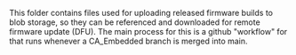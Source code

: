 This folder contains files used for uploading released firmware builds to blob storage, so they can be referenced and downloaded for remote firmware update (DFU). The main process for this is a github "workflow" for that runs whenever a CA_Embedded branch is merged into main.